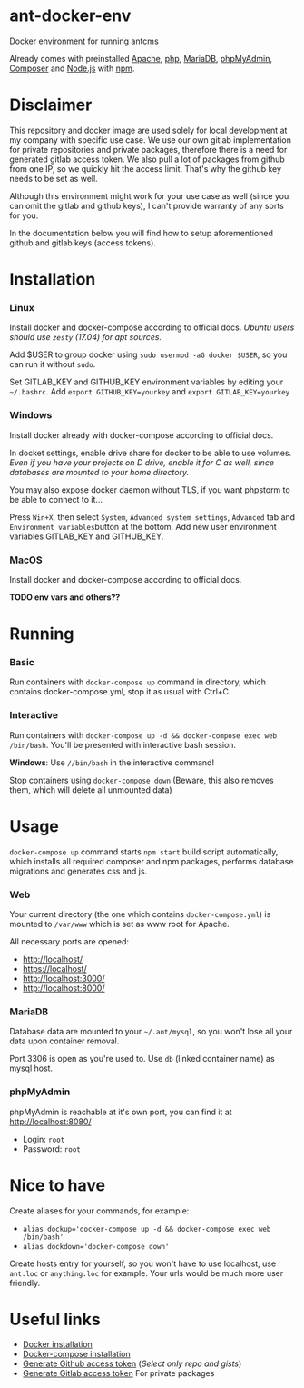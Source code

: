 # ant-docker-env

Docker environment for running antcms

Already comes with preinstalled [Apache](https://httpd.apache.org/), [php](https://secure.php.net/), [MariaDB](https://mariadb.org/), [phpMyAdmin](https://www.phpmyadmin.net/), [Composer](https://getcomposer.org/) and [Node.js](https://nodejs.org/) with [npm](https://npmjs.com/).

# Disclaimer

This repository and docker image are used solely for local development at my company with specific use case. We use our own gitlab implementation for private repositories and private packages, therefore there is a need for generated gitlab access token. We also pull a lot of packages from github from one IP, so we quickly hit the access limit. That's why the github key needs to be set as well.

Although this environment might work for your use case as well (since you can omit the gitlab and github keys), I can't provide warranty of any sorts for you. 
 
In the documentation below you will find how to setup aforementioned github and gitlab keys (access tokens).   

# Installation

### Linux
Install docker and docker-compose according to official docs. _Ubuntu users should use `zesty` (17.04) for apt sources._

Add $USER to group docker using `sudo usermod -aG docker $USER`, so you can run it without `sudo`.

Set GITLAB_KEY and GITHUB_KEY environment variables by editing your `~/.bashrc`. Add `export GITHUB_KEY=yourkey` and `export GITLAB_KEY=yourkey`  

### Windows
Install docker already with docker-compose according to official docs.

In docket settings, enable drive share for docker to be able to use volumes. _Even if you have your projects on D drive, enable it for C as well, since databases are mounted to your home directory._

You may also expose docker daemon without TLS, if you want phpstorm to be able to connect to it...

Press `Win+X`, then select `System`, `Advanced system settings`, `Advanced` tab and `Environment variables`button at the bottom. Add new user environment variables GITLAB_KEY and GITHUB_KEY. 

### MacOS
Install docker and docker-compose according to official docs.

**TODO env vars and others??**

# Running

### Basic
Run containers with `docker-compose up` command in directory, which contains docker-compose.yml, stop it as usual with Ctrl+C

### Interactive
Run containers with `docker-compose up -d && docker-compose exec web /bin/bash`. You'll be presented with interactive bash session.

**Windows**: Use `//bin/bash` in the interactive command!

Stop containers using `docker-compose down` (Beware, this also removes them, which will delete all unmounted data)

# Usage

`docker-compose up` command starts `npm start` build script automatically, which installs all required composer and npm packages, performs database migrations and generates css and js.

### Web
Your current directory (the one which contains `docker-compose.yml`) is mounted to `/var/www` which is set as www root for Apache.

All necessary ports are opened:

- [http://localhost/](http://localhost/)
- [https://localhost/](https://localhost/)
- [http://localhost:3000/](http://localhost:3000/)
- [http://localhost:8000/](http://localhost:8000/)

### MariaDB
Database data are mounted to your `~/.ant/mysql`, so you won't lose all your data upon container removal.

Port 3306 is open as you're used to. Use `db` (linked container name) as mysql host.

### phpMyAdmin
phpMyAdmin is reachable at it's own port, you can find it at [http://localhost:8080/](http://localhost:8080/)

- Login: `root`
- Password: `root` 

# Nice to have

Create aliases for your commands, for example:
 
 - `alias dockup='docker-compose up -d && docker-compose exec web /bin/bash'`
 - `alias dockdown='docker-compose down'`
 
Create hosts entry for yourself, so you won't have to use localhost, use `ant.loc` or `anything.loc` for example. Your urls would be much more user friendly.

# Useful links

- [Docker installation](https://docs.docker.com/engine/installation/)
- [Docker-compose installation](https://docs.docker.com/compose/install/)
- [Generate Github access token](https://github.com/settings/tokens) (_Select only repo and gists_)
- [Generate Gitlab access token](https://git.antstudio.cz/profile/personal_access_tokens) For private packages
